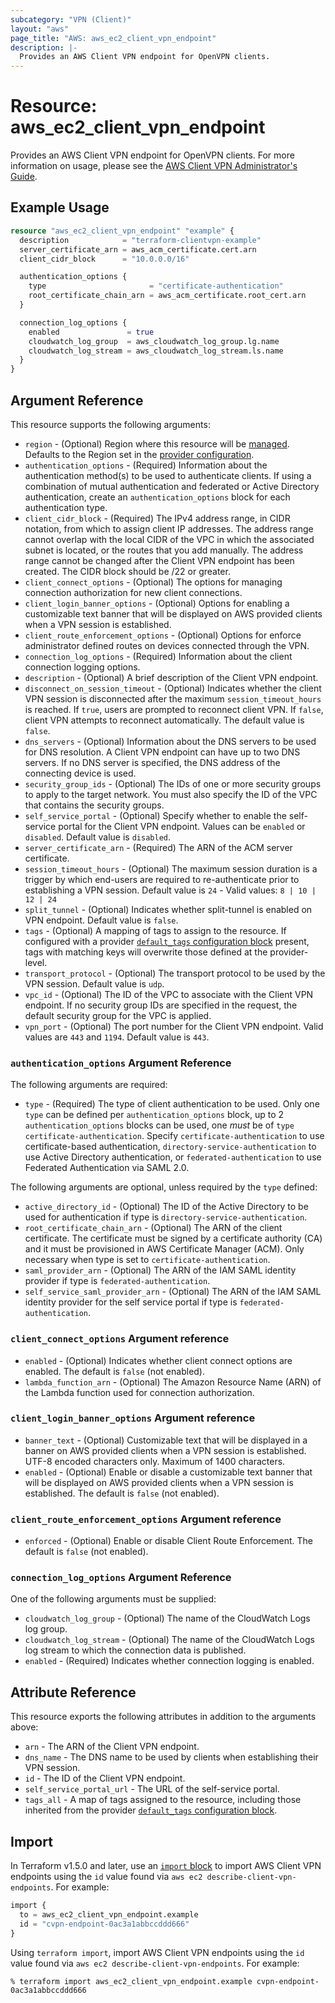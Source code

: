 ```yaml
---
subcategory: "VPN (Client)"
layout: "aws"
page_title: "AWS: aws_ec2_client_vpn_endpoint"
description: |-
  Provides an AWS Client VPN endpoint for OpenVPN clients.
---
```


# Resource: aws_ec2_client_vpn_endpoint

Provides an AWS Client VPN endpoint for OpenVPN clients. For more information on usage, please see the
[AWS Client VPN Administrator's Guide](https://docs.aws.amazon.com/vpn/latest/clientvpn-admin/what-is.html).

## Example Usage

```terraform
resource "aws_ec2_client_vpn_endpoint" "example" {
  description            = "terraform-clientvpn-example"
  server_certificate_arn = aws_acm_certificate.cert.arn
  client_cidr_block      = "10.0.0.0/16"

  authentication_options {
    type                       = "certificate-authentication"
    root_certificate_chain_arn = aws_acm_certificate.root_cert.arn
  }

  connection_log_options {
    enabled               = true
    cloudwatch_log_group  = aws_cloudwatch_log_group.lg.name
    cloudwatch_log_stream = aws_cloudwatch_log_stream.ls.name
  }
}
```

## Argument Reference

This resource supports the following arguments:

* `region` - (Optional) Region where this resource will be [managed](https://docs.aws.amazon.com/general/latest/gr/rande.html#regional-endpoints). Defaults to the Region set in the [provider configuration](https://registry.terraform.io/providers/hashicorp/aws/latest/docs#aws-configuration-reference).
* `authentication_options` - (Required) Information about the authentication method(s) to be used to authenticate clients.  If using a combination of mutual authentication and federated or Active Directory authentication, create an `authentication_options` block for each authentication type.
* `client_cidr_block` - (Required) The IPv4 address range, in CIDR notation, from which to assign client IP addresses. The address range cannot overlap with the local CIDR of the VPC in which the associated subnet is located, or the routes that you add manually. The address range cannot be changed after the Client VPN endpoint has been created. The CIDR block should be /22 or greater.
* `client_connect_options` - (Optional) The options for managing connection authorization for new client connections.
* `client_login_banner_options` - (Optional) Options for enabling a customizable text banner that will be displayed on AWS provided clients when a VPN session is established.
* `client_route_enforcement_options` - (Optional) Options for enforce administrator defined routes on devices connected through the VPN.
* `connection_log_options` - (Required) Information about the client connection logging options.
* `description` - (Optional) A brief description of the Client VPN endpoint.
* `disconnect_on_session_timeout` - (Optional) Indicates whether the client VPN session is disconnected after the maximum `session_timeout_hours` is reached. If `true`, users are prompted to reconnect client VPN. If `false`, client VPN attempts to reconnect automatically. The default value is `false`.
* `dns_servers` - (Optional) Information about the DNS servers to be used for DNS resolution. A Client VPN endpoint can have up to two DNS servers. If no DNS server is specified, the DNS address of the connecting device is used.
* `security_group_ids` - (Optional) The IDs of one or more security groups to apply to the target network. You must also specify the ID of the VPC that contains the security groups.
* `self_service_portal` - (Optional) Specify whether to enable the self-service portal for the Client VPN endpoint. Values can be `enabled` or `disabled`. Default value is `disabled`.
* `server_certificate_arn` - (Required) The ARN of the ACM server certificate.
* `session_timeout_hours` - (Optional) The maximum session duration is a trigger by which end-users are required to re-authenticate prior to establishing a VPN session. Default value is `24` - Valid values: `8 | 10 | 12 | 24`
* `split_tunnel` - (Optional) Indicates whether split-tunnel is enabled on VPN endpoint. Default value is `false`.
* `tags` - (Optional) A mapping of tags to assign to the resource. If configured with a provider [`default_tags` configuration block](https://registry.terraform.io/providers/hashicorp/aws/latest/docs#default_tags-configuration-block) present, tags with matching keys will overwrite those defined at the provider-level.
* `transport_protocol` - (Optional) The transport protocol to be used by the VPN session. Default value is `udp`.
* `vpc_id` - (Optional) The ID of the VPC to associate with the Client VPN endpoint. If no security group IDs are specified in the request, the default security group for the VPC is applied.
* `vpn_port` - (Optional) The port number for the Client VPN endpoint. Valid values are `443` and `1194`. Default value is `443`.

### `authentication_options` Argument Reference

The following arguments are required:

* `type` - (Required) The type of client authentication to be used. Only one `type` can be defined per `authentication_options` block, up to 2 `authentication_options` blocks can be used, one _must_ be of `type` `certificate-authentication`.  Specify `certificate-authentication` to use certificate-based authentication, `directory-service-authentication` to use Active Directory authentication, or `federated-authentication` to use Federated Authentication via SAML 2.0.

The following arguments are optional, unless required by the `type` defined:

* `active_directory_id` - (Optional) The ID of the Active Directory to be used for authentication if type is `directory-service-authentication`.
* `root_certificate_chain_arn` - (Optional) The ARN of the client certificate. The certificate must be signed by a certificate authority (CA) and it must be provisioned in AWS Certificate Manager (ACM). Only necessary when type is set to `certificate-authentication`.
* `saml_provider_arn` - (Optional) The ARN of the IAM SAML identity provider if type is `federated-authentication`.
* `self_service_saml_provider_arn` - (Optional) The ARN of the IAM SAML identity provider for the self service portal if type is `federated-authentication`.


### `client_connect_options` Argument reference

* `enabled` - (Optional) Indicates whether client connect options are enabled. The default is `false` (not enabled).
* `lambda_function_arn` - (Optional) The Amazon Resource Name (ARN) of the Lambda function used for connection authorization.

### `client_login_banner_options` Argument reference

* `banner_text` - (Optional) Customizable text that will be displayed in a banner on AWS provided clients when a VPN session is established. UTF-8 encoded characters only. Maximum of 1400 characters.
* `enabled` - (Optional) Enable or disable a customizable text banner that will be displayed on AWS provided clients when a VPN session is established. The default is `false` (not enabled).

### `client_route_enforcement_options` Argument reference

* `enforced` - (Optional) Enable or disable Client Route Enforcement. The default is `false` (not enabled).

### `connection_log_options` Argument Reference

One of the following arguments must be supplied:

* `cloudwatch_log_group` - (Optional) The name of the CloudWatch Logs log group.
* `cloudwatch_log_stream` - (Optional) The name of the CloudWatch Logs log stream to which the connection data is published.
* `enabled` - (Required) Indicates whether connection logging is enabled.

## Attribute Reference

This resource exports the following attributes in addition to the arguments above:

* `arn` - The ARN of the Client VPN endpoint.
* `dns_name` - The DNS name to be used by clients when establishing their VPN session.
* `id` - The ID of the Client VPN endpoint.
* `self_service_portal_url` - The URL of the self-service portal.
* `tags_all` - A map of tags assigned to the resource, including those inherited from the provider [`default_tags` configuration block](https://registry.terraform.io/providers/hashicorp/aws/latest/docs#default_tags-configuration-block).

## Import

In Terraform v1.5.0 and later, use an [`import` block](https://developer.hashicorp.com/terraform/language/import) to import AWS Client VPN endpoints using the `id` value found via `aws ec2 describe-client-vpn-endpoints`. For example:

```terraform
import {
  to = aws_ec2_client_vpn_endpoint.example
  id = "cvpn-endpoint-0ac3a1abbccddd666"
}
```

Using `terraform import`, import AWS Client VPN endpoints using the `id` value found via `aws ec2 describe-client-vpn-endpoints`. For example:

```console
% terraform import aws_ec2_client_vpn_endpoint.example cvpn-endpoint-0ac3a1abbccddd666
```
